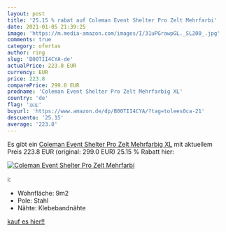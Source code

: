 ```yaml
---
layout: post
title: '25.15 % rabat auf Coleman Event Shelter Pro Zelt Mehrfarbi'
date: 2021-01-05 21:39:25
image: 'https://m.media-amazon.com/images/I/31uPGrawpGL._SL200_.jpg'
comments: true
category: ofertas
author: ring
slug: 'B00TII4CYA-de'
actualPrice: 223.8 EUR
currency: EUR
price: 223.8
comparePrice: 299.0 EUR
prodname: 'Coleman Event Shelter Pro Zelt Mehrfarbig XL'
country: 'de'
flag: '🇩🇪'
buyurl: 'https://www.amazon.de/dp/B00TII4CYA/?tag=tolees0ca-21'
descuento: '25.15'
average: '223.8'
---
```


Es gibt ein [Coleman Event Shelter Pro Zelt Mehrfarbig XL](https://www.amazon.de/dp/B00TII4CYA/?tag=tolees0ca-21) mit aktuellem Preis 223.8 EUR (original: 299.0 EUR) 25.15 % Rabatt hier:

[![Coleman Event Shelter Pro Zelt Mehrfarbi](https://m.media-amazon.com/images/I/31uPGrawpGL._SL200_.jpg)](https://www.amazon.de/dp/B00TII4CYA/?tag=tolees0ca-21)

ℹ️:

- Wohnfläche: 9m2
- Pole: Stahl
- Nähte: Klebebandnähte

[kauf es hier!!](https://www.amazon.de/dp/B00TII4CYA/?tag=tolees0ca-21)
